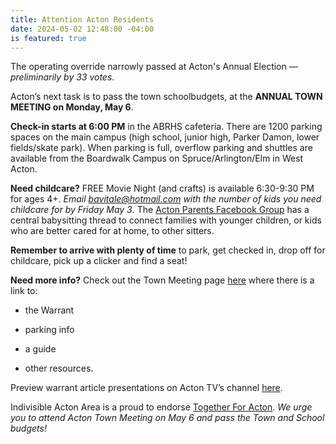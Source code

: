 ```yaml
---
title: Attention Acton Residents
date: 2024-05-02 12:48:00 -04:00
is featured: true
---
```


The operating override narrowly passed at Acton's Annual Election —*preliminarily by 33 votes*.

Acton’s next task is to pass the town schoolbudgets, at the **ANNUAL TOWN MEETING on Monday, May 6**.

**Check-in starts at 6:00 PM** in the ABRHS cafeteria. There are 1200 parking spaces on the main campus (high school, junior high, Parker Damon, lower fields/skate park). When parking is full, overflow parking and shuttles are available from the Boardwalk Campus on Spruce/Arlington/Elm in West Acton.

**Need childcare?** FREE Movie Night (and crafts) is available 6:30-9:30 PM for ages 4\+. *Email [bavitale@hotmail.com](mailto:bavitale@hotmail.com) with the number of kids you need childcare for by Friday May 3*. The [Acton Parents Facebook Group](https://www.facebook.com/groups/actonparents) has a central babysitting thread to connect families with younger children, or kids who are better cared for at home, to other sitters.

**Remember to arrive with plenty of time** to park, get checked in, drop off for childcare, pick up a clicker and find a seat!

**Need more info?** Check out the Town Meeting page [here](https://www.acton-ma.gov/599/Town-Meeting) where there is a link to:

* the Warrant

* parking info

* a guide

* other resources.

Preview warrant article presentations on Acton TV’s channel [here](https://www.youtube.com/watch?v=v7k42L2_QBc&list=PL3CTQGPcDvTGyx2mNtz2A6hPmIoNaWv7f).

Indivisible Acton Area is a proud to endorse [Together For Acton](https:togetherforacton.org). *We urge you to attend Acton Town Meeting on May 6 and pass the Town and School budgets!*